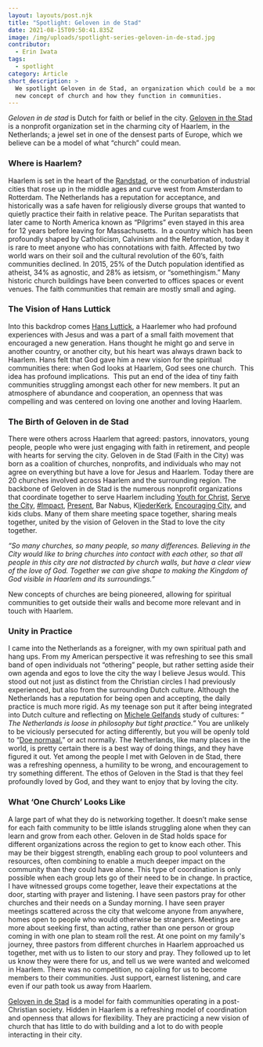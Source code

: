 ```yaml
---
layout: layouts/post.njk
title: "Spotlight: Geloven in de Stad"
date: 2021-08-15T09:50:41.835Z
image: /img/uploads/spotlight-series-geloven-in-de-stad.jpg
contributor:
  - Erin Iwata
tags:
  - spotlight
category: Article
short_description: >
  We spotlight Geloven in de Stad, an organization which could be a model for
  new concept of church and how they function in communities.
---
```

*Geloven in de stad* is Dutch for faith or belief in the city. [Geloven in the Stad ](https://gelovenindestad.nl/)is a nonprofit organization set in the charming city of Haarlem, in the Netherlands; a jewel set in one of the densest parts of Europe, which we believe can be a model of what “church” could mean. 

### **Where is Haarlem?**

Haarlem is set in the heart of the [Randstad](https://nl.wikipedia.org/wiki/Randstad_(gebied)), or the conurbation of industrial cities that rose up in the middle ages and curve west from Amsterdam to Rotterdam. The Netherlands has a reputation for acceptance, and historically was a safe haven for religiously diverse groups that wanted to quietly practice their faith in relative peace. The Puritan separatists that later came to North America known as “Pilgrims” even stayed in this area for 12 years before leaving for Massachusetts.  In a country which has been profoundly shaped by Catholicism, Calvinism and the Reformation, today it is rare to meet anyone who has connotations with faith. Affected by two world wars on their soil and the cultural revolution of the 60’s, faith communities declined. In 2015, 25% of the Dutch population identified as atheist, 34% as agnostic, and 28% as ietsism, or “somethingism.” Many historic church buildings have been converted to offices spaces or event venues. The faith communities that remain are mostly small and aging. 

### **The Vision of Hans Luttick**

Into this backdrop comes [Hans Luttick](https://www.facebook.com/hans.luttik), a Haarlemer who had profound experiences with Jesus and was a part of a small faith movement that encouraged a new generation. Hans thought he might go and serve in another country, or another city, but his heart was always drawn back to Haarlem. Hans felt that God gave him a new vision for the spiritual communities there: when God looks at Haarlem, God sees one church.  This idea has profound implications.  This put an end of the idea of tiny faith communities struggling amongst each other for new members. It put an atmosphere of abundance and cooperation, an openness that was compelling and was centered on loving one another and loving Haarlem. 

### **The Birth of Geloven in de Stad**

There were others across Haarlem that agreed: pastors, innovators, young people, people who were just engaging with faith in retirement, and people with hearts for serving the city. Geloven in de Stad (Faith in the City) was born as a coalition of churches, nonprofits, and individuals who may not agree on everything but have a love for Jesus and Haarlem. Today there are 20 churches involved across Haarlem and the surrounding region. The backbone of Geloven in de Stad is the numerous nonprofit organizations that coordinate together to serve Haarlem including [Youth for Christ](https://haarlem.yfc.nl/), [Serve the City](https://www.stchaarlem.nl/), [\#Impact](https://www.impactindestad.nl/#over), [Present](https://stichtingpresent.nl/haarlem/), Bar Nabus, K[liederKerk](https://gelovenindestad.nl/kliederkerk-in-haarlem/), [Encouraging City](http://www.encouragingcity.com/), and kids clubs. Many of them share meeting space together, sharing meals together, united by the vision of Geloven in the Stad to love the city together. 

*“So many churches, so many people, so many differences. Believing in the City would like to bring churches into contact with each other, so that all people in this city are not distracted by church walls, but have a clear view of the love of God. Together we can give shape to making the Kingdom of God visible in Haarlem and its surroundings.”* 

New concepts of churches are being pioneered, allowing for spiritual communities to get outside their walls and become more relevant and in touch with Haarlem. 

### **Unity in Practice**

I came into the Netherlands as a foreigner, with my own spiritual path and hang ups. From my American perspective it was refreshing to see this small band of open individuals not “othering” people, but rather setting aside their own agenda and egos to love the city the way I believe Jesus would. This stood out not just as distinct from the Christian circles I had previously experienced, but also from the surrounding Dutch culture. Although the Netherlands has a reputation for being open and accepting, the daily practice is much more rigid. As my teenage son put it after being integrated into Dutch culture and reflecting on [Michele Gelfands](https://freakonomics.com/podcast/american-culture-1/) study of cultures: “ *The Netherlands is loose in philosophy but tight practice.”* You are unlikely to be viciously persecuted for acting differently, but you will be openly told to “[Doe normaal.](https://stuffdutchpeoplelike.com/2010/11/26/no-56-normalcy-doe-normaal/)” or act normally. The Netherlands, like many places in the world, is pretty certain there is a best way of doing things, and they have figured it out. Yet among the people I met with Geloven in de Stad, there was a refreshing openness, a humility to be wrong, and encouragement to try something different. The ethos of Geloven in the Stad is that they feel profoundly loved by God, and they want to enjoy that by loving the city. 

### **What ‘One Church’ Looks Like**

A large part of what they do is networking together. It doesn’t make sense for each faith community to be little islands struggling alone when they can learn and grow from each other. Geloven in de Stad holds space for different organizations across the region to get to know each other. This may be their biggest strength, enabling each group to pool volunteers and resources, often combining to enable a much deeper impact on the community than they could have alone. This type of coordination is only possible when each group lets go of their need to be in change. In practice, I have witnessed groups come together, leave their expectations at the door, starting with prayer and listening. I have seen pastors pray for other churches and their needs on a Sunday morning. I have seen prayer meetings scattered across the city that welcome anyone from anywhere, homes open to people who would otherwise be strangers. Meetings are more about seeking first, than acting, rather than one person or group coming in with one plan to steam roll the rest. At one point on my family's journey, three pastors from different churches in Haarlem approached us together, met with us to listen to our story and pray. They followed up to let us know they were there for us, and tell us we were wanted and welcomed in Haarlem. There was no competition, no cajoling for us to become members to their communities. Just support, earnest listening, and care even if our path took us away from Haarlem. 

[Geloven in de Stad](https://gelovenindestad.nl/) is a model for faith communities operating in a post-Christian society. Hidden in Haarlem is a refreshing model of coordination and openness that allows for flexibility. They are practicing a new vision of church that has little to do with building and a lot to do with people interacting in their city.